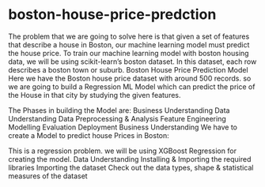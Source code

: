 # boston-house-price-predction
The problem that we are going to solve here is that given a set of features that describe a house in Boston, our machine learning model must predict the house price. To train our machine learning model with boston housing data, we will be using scikit-learn’s boston dataset.  In this dataset, each row describes a boston town or suburb.
Boston House Price Prediction Model
Here we have the Boston house price dataset with around 500 records. so we are going to build a Regression ML Model which can predict the price of the House in that city by studying the given features.

The Phases in building the Model are:
Business Understanding
Data Understanding
Data Preprocessing & Analysis
Feature Engineering
Modelling
Evaluation
Deployment
Business Understanding
We have to create a Model to predict house Prices in Boston:

This is a regression problem.
we will be using XGBoost Regression for creating the model.
Data Understanding
Installing & Importing the required libraries
Importing the dataset
Check out the data types, shape & statistical measures of the dataset
